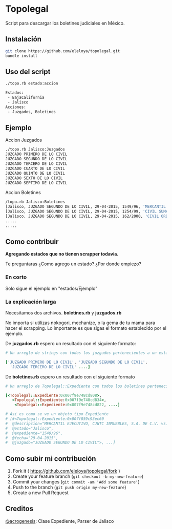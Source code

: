 # Topolegal

Script para descargar los boletines judiciales en México.

## Instalación

```bash
git clone https://github.com/eleloya/topolegal.git
bundle install
```

## Uso del script

```bash
./topo.rb estado:accion

Estados:
 - BajaCalifornia
 - Jalisco
Acciones:
 - Juzgados, Boletines
```

## Ejemplo
Accion Juzgados
```bash
./topo.rb Jalisco:Juzgados
JUZGADO PRIMERO DE LO CIVIL
JUZGADO SEGUNDO DE LO CIVIL
JUZGADO TERCERO DE LO CIVIL
JUZGADO CUARTO DE LO CIVIL
JUZGADO QUINTO DE LO CIVIL
JUZGADO SEXTO DE LO CIVIL
JUZGADO SEPTIMO DE LO CIVIL
```
Accion Boletines
```bash
/topo.rb Jalisco:Boletines
[Jalisco, JUZGADO SEGUNDO DE LO CIVIL, 29-04-2015, 1549/96, 'MERCANTIL EJECUTIVO, CJWTC INMUEBLES, S.A. DE C.V. vs. GONZALEZ BUSTOS RAUL, Se ordena extraer del archivo']
[Jalisco, JUZGADO SEGUNDO DE LO CIVIL, 29-04-2015, 1254/99, 'CIVIL SUMARIO, SUAREZ SOLANO IGNACIO vs. VAZQUEZ ALVAREZ JOSE Y SOC., Gírese oficio recordatorio']
[Jalisco, JUZGADO SEGUNDO DE LO CIVIL, 29-04-2015, 162/2000, 'CIVIL ORDINARIO, RIOS MAGALLANES RODOLFO AGUSTIN vs. GOMEZ GARCIA ALBERTO, Fórmese cuadernillo, una vez que']
.....
.....
```

## Como contribuir

**Agregando estados que no tienen scrapper todavia.**

Te preguntaras ¿Como agrego un estado? ¿Por donde empiezo?

### En corto
 Solo sigue el ejemplo en "estados/Ejemplo"

### La explicación larga
Necesitamos dos archivos. **boletines.rb** y **juzgados.rb**

No importa si utilizas nokogori, mechanize, o la gema de tu mama para hacer el scrapping. Lo importante es que sigas el formato establecido por el ejemplo.

De **juzgados.rb** espero un resultado con el siguiente formato:
```ruby
# Un arreglo de strings con todos los juzgados pertenecientes a un estado

['JUZGADO PRIMERO DE LO CIVIL', 'JUZGADO SEGUNDO DE LO CIVIL',
  'JUZGADO TERCERO DE LO CIVIL' ....]
```

De **boletines.rb** espero un resultado con el siguiente formato
```ruby
# Un arreglo de Topolegal::Expediente con todos los boletines pertenecientes a un estado

[<Topolegal::Expediente:0x007f9e748cd808>,
   <Topolegal::Expediente:0x007f9e748cd834>,
    <Topolegal::Expediente:0x007f9e748cd822, ....]

# Asi es como se ve un objeto tipo Expediente
# [#<Topolegal::Expediente:0x007f859c93ec60
#  @descripcion="MERCANTIL EJECUTIVO, CJWTC INMUEBLES, S.A. DE C.V. vs. GONZALEZ BUSTOS RAUL, Se ordena extraer del archivo",
#  @estado="Jalisco",
#  @expediente="1549/96",
#  @fecha="29-04-2015",
#  @juzgado="JUZGADO SEGUNDO DE LO CIVIL">, ...]
```



## Como subir mi contribución

1. Fork it ( https://github.com/eleloya/topolegal/fork )
2. Create your feature branch (`git checkout -b my-new-feature`)
3. Commit your changes (`git commit -am 'Add some feature'`)
4. Push to the branch (`git push origin my-new-feature`)
5. Create a new Pull Request

## Creditos

[@acrogenesis](https://github.com/acrogenesis/): Clase Expediente, Parser de Jalisco
